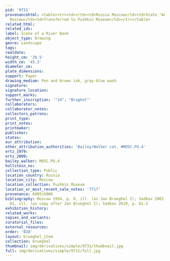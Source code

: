 ```yaml
---
pid: '9731'
provenancehtml: <table><tr><td></td><td>Russia Moscow</td><td>State "Antiquariat"</td></tr><tr><td>1937</td><td>Russia
  Moscow</td><td>Transferred to Pushkin Museum</td></tr></table>
related_html:
related_ids:
label: Scene of a River Bank
object_type: Drawing
genre: Landscape
tags:
realdate:
height_cm: '29.5'
width_cm: '45.3'
diameter_cm:
plate_dimensions:
support: Paper
drawing_medium: Pen and brown ink, gray-blue wash
signature:
signature_location:
support_marks:
further_inscription: '"24"; "Brughel"'
collaborators:
collaborator_notes:
collectors_patrons:
print_type:
print_notes:
printmaker:
publisher:
states:
our_attribution:
other_attribution_authorities: 'Bailey/Walker cat. #MOSC.PU.4'
ertz_1979:
ertz_2008:
bailey_walker: MOSC.PU.4
hollstein_no:
collection_type: Public
location_country: Russia
location_city: Moscow
location_collection: Pushkin Museum
location_or_most_recent_sale_notes: '7717'
provenance: 6905|6906
bibliography: Moscow 1954, p. 9, ill. (as Jan Brueghel I); Sadkov 2001, p. 75, nr.
  81, ill. (as copy after Jan Brueghel I); Sadkov 2010, p. 81-2
exhibition_history:
related_works:
copies_and_variants:
curatorial_files:
external_resources:
order: '028'
layout: brueghel_item
collection: brueghel
thumbnail: img/derivatives/simple/9731/thumbnail.jpg
full: img/derivatives/simple/9731/full.jpg
---
```

